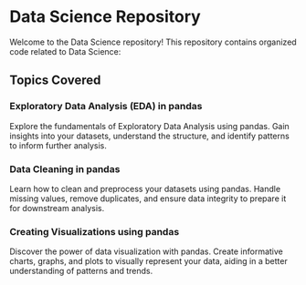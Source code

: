 # Data Science Repository

Welcome to the Data Science repository! This repository contains organized code related to Data Science:
## Topics Covered

### Exploratory Data Analysis (EDA) in pandas

Explore the fundamentals of Exploratory Data Analysis using pandas. Gain insights into your datasets, understand the structure, and identify patterns to inform further analysis.

### Data Cleaning in pandas

Learn how to clean and preprocess your datasets using pandas. Handle missing values, remove duplicates, and ensure data integrity to prepare it for downstream analysis.

### Creating Visualizations using pandas

Discover the power of data visualization with pandas. Create informative charts, graphs, and plots to visually represent your data, aiding in a better understanding of patterns and trends.



